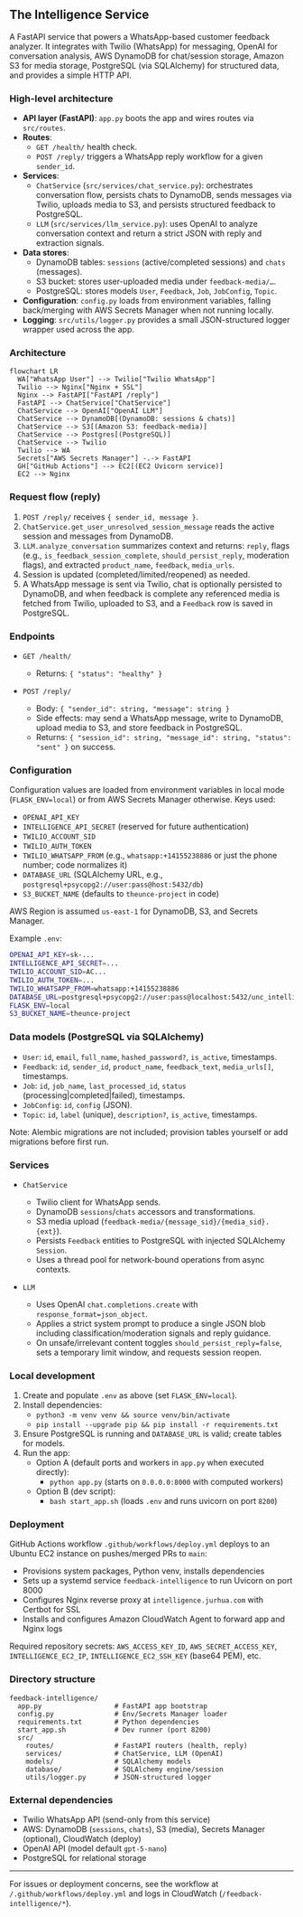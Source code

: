 ## The Intelligence Service

A FastAPI service that powers a WhatsApp-based customer feedback analyzer. It integrates with Twilio (WhatsApp) for messaging, OpenAI for conversation analysis, AWS DynamoDB for chat/session storage, Amazon S3 for media storage, PostgreSQL (via SQLAlchemy) for structured data, and provides a simple HTTP API.

### High-level architecture
- **API layer (FastAPI)**: `app.py` boots the app and wires routes via `src/routes`.
- **Routes**:
  - `GET /health/` health check.
  - `POST /reply/` triggers a WhatsApp reply workflow for a given `sender_id`.
- **Services**:
  - `ChatService` (`src/services/chat_service.py`): orchestrates conversation flow, persists chats to DynamoDB, sends messages via Twilio, uploads media to S3, and persists structured feedback to PostgreSQL.
  - `LLM` (`src/services/llm_service.py`): uses OpenAI to analyze conversation context and return a strict JSON with reply and extraction signals.
- **Data stores**:
  - DynamoDB tables: `sessions` (active/completed sessions) and `chats` (messages).
  - S3 bucket: stores user-uploaded media under `feedback-media/…`.
  - PostgreSQL: stores models `User`, `Feedback`, `Job`, `JobConfig`, `Topic`.
- **Configuration**: `config.py` loads from environment variables, falling back/merging with AWS Secrets Manager when not running locally.
- **Logging**: `src/utils/logger.py` provides a small JSON-structured logger wrapper used across the app.

### Architecture

```mermaid
flowchart LR
  WA["WhatsApp User"] --> Twilio["Twilio WhatsApp"]
  Twilio --> Nginx["Nginx + SSL"]
  Nginx --> FastAPI["FastAPI /reply"]
  FastAPI --> ChatService["ChatService"]
  ChatService --> OpenAI["OpenAI LLM"]
  ChatService --> DynamoDB[(DynamoDB: sessions & chats)]
  ChatService --> S3[(Amazon S3: feedback-media)]
  ChatService --> Postgres[(PostgreSQL)]
  ChatService --> Twilio
  Twilio --> WA
  Secrets["AWS Secrets Manager"] -.-> FastAPI
  GH["GitHub Actions"] --> EC2[(EC2 Uvicorn service)]
  EC2 --> Nginx
```

### Request flow (reply)
1. `POST /reply/` receives `{ sender_id, message }`.
2. `ChatService.get_user_unresolved_session_message` reads the active session and messages from DynamoDB.
3. `LLM.analyze_conversation` summarizes context and returns: `reply`, flags (e.g., `is_feedback_session_complete`, `should_persist_reply`, moderation flags), and extracted `product_name`, `feedback`, `media_urls`.
4. Session is updated (completed/limited/reopened) as needed.
5. A WhatsApp message is sent via Twilio, chat is optionally persisted to DynamoDB, and when feedback is complete any referenced media is fetched from Twilio, uploaded to S3, and a `Feedback` row is saved in PostgreSQL.

### Endpoints
- `GET /health/`
  - Returns: `{ "status": "healthy" }`

- `POST /reply/`
  - Body: `{ "sender_id": string, "message": string }`
  - Side effects: may send a WhatsApp message, write to DynamoDB, upload media to S3, and store feedback in PostgreSQL.
  - Returns: `{ "session_id": string, "message_id": string, "status": "sent" }` on success.

### Configuration
Configuration values are loaded from environment variables in local mode (`FLASK_ENV=local`) or from AWS Secrets Manager otherwise. Keys used:
- `OPENAI_API_KEY`
- `INTELLIGENCE_API_SECRET` (reserved for future authentication)
- `TWILIO_ACCOUNT_SID`
- `TWILIO_AUTH_TOKEN`
- `TWILIO_WHATSAPP_FROM` (e.g., `whatsapp:+14155238886` or just the phone number; code normalizes it)
- `DATABASE_URL` (SQLAlchemy URL, e.g., `postgresql+psycopg2://user:pass@host:5432/db`)
- `S3_BUCKET_NAME` (defaults to `theunce-project` in code)

AWS Region is assumed `us-east-1` for DynamoDB, S3, and Secrets Manager.

Example `.env`:
```bash
OPENAI_API_KEY=sk-...
INTELLIGENCE_API_SECRET=...
TWILIO_ACCOUNT_SID=AC...
TWILIO_AUTH_TOKEN=...
TWILIO_WHATSAPP_FROM=whatsapp:+14155238886
DATABASE_URL=postgresql+psycopg2://user:pass@localhost:5432/unc_intelligence
FLASK_ENV=local
S3_BUCKET_NAME=theunce-project
```

### Data models (PostgreSQL via SQLAlchemy)
- `User`: `id`, `email`, `full_name`, `hashed_password?`, `is_active`, timestamps.
- `Feedback`: `id`, `sender_id`, `product_name`, `feedback_text`, `media_urls[]`, timestamps.
- `Job`: `id`, `job_name`, `last_processed_id`, `status` (processing|completed|failed), timestamps.
- `JobConfig`: `id`, `config` (JSON).
- `Topic`: `id`, `label` (unique), `description?`, `is_active`, timestamps.

Note: Alembic migrations are not included; provision tables yourself or add migrations before first run.

### Services
- `ChatService`
  - Twilio client for WhatsApp sends.
  - DynamoDB `sessions`/`chats` accessors and transformations.
  - S3 media upload (`feedback-media/{message_sid}/{media_sid}.{ext}`).
  - Persists `Feedback` entities to PostgreSQL with injected SQLAlchemy `Session`.
  - Uses a thread pool for network-bound operations from async contexts.

- `LLM`
  - Uses OpenAI `chat.completions.create` with `response_format=json_object`.
  - Applies a strict system prompt to produce a single JSON blob including classification/moderation signals and reply guidance.
  - On unsafe/irrelevant content toggles `should_persist_reply=false`, sets a temporary limit window, and requests session reopen.

### Local development
1. Create and populate `.env` as above (set `FLASK_ENV=local`).
2. Install dependencies:
   - `python3 -m venv venv && source venv/bin/activate`
   - `pip install --upgrade pip && pip install -r requirements.txt`
3. Ensure PostgreSQL is running and `DATABASE_URL` is valid; create tables for models.
4. Run the app:
   - Option A (default ports and workers in `app.py` when executed directly):
     - `python app.py` (starts on `0.0.0.0:8000` with computed workers)
   - Option B (dev script):
     - `bash start_app.sh` (loads `.env` and runs uvicorn on port `8200`)

### Deployment
GitHub Actions workflow `.github/workflows/deploy.yml` deploys to an Ubuntu EC2 instance on pushes/merged PRs to `main`:
- Provisions system packages, Python venv, installs dependencies
- Sets up a systemd service `feedback-intelligence` to run Uvicorn on port 8000
- Configures Nginx reverse proxy at `intelligence.jurhua.com` with Certbot for SSL
- Installs and configures Amazon CloudWatch Agent to forward app and Nginx logs

Required repository secrets: `AWS_ACCESS_KEY_ID`, `AWS_SECRET_ACCESS_KEY`, `INTELLIGENCE_EC2_IP`, `INTELLIGENCE_EC2_SSH_KEY` (base64 PEM), etc.

### Directory structure
```
feedback-intelligence/
  app.py                  # FastAPI app bootstrap
  config.py               # Env/Secrets Manager loader
  requirements.txt        # Python dependencies
  start_app.sh            # Dev runner (port 8200)
  src/
    routes/               # FastAPI routers (health, reply)
    services/             # ChatService, LLM (OpenAI)
    models/               # SQLAlchemy models
    database/             # SQLAlchemy engine/session
    utils/logger.py       # JSON-structured logger
```

### External dependencies
- Twilio WhatsApp API (send-only from this service)
- AWS: DynamoDB (`sessions`, `chats`), S3 (media), Secrets Manager (optional), CloudWatch (deploy)
- OpenAI API (model default `gpt-5-nano`)
- PostgreSQL for relational storage


---

For issues or deployment concerns, see the workflow at `/.github/workflows/deploy.yml` and logs in CloudWatch (`/feedback-intelligence/*`).
